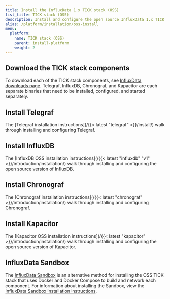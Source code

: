 ```yaml
---
title: Install the InfluxData 1.x TICK stack (OSS)
list_title: TICK stack (OSS)
description: Install and configure the open source InfluxData 1.x TICK stack – Telegraf, InfluxDB, Chronograf, and Kapacitor.
alias: /platform/installation/oss-install
menu:
  platform:
    name: TICK stack (OSS)
    parent: install-platform
    weight: 2
---
```


## Download the TICK stack components

To download each of the TICK stack components, see [InfluxData downloads page](https://portal.influxdata.com/downloads).
Telegraf, InfluxDB, Chronograf, and Kapacitor are each separate binaries that need
to be installed, configured, and started separately.


## Install Telegraf

The [Telegraf installation instructions](/{{< latest "telegraf" >}}/install/)
walk through installing and configuring Telegraf.

## Install InfluxDB

The [InfluxDB OSS installation instructions](/{{< latest "influxdb" "v1" >}}/introduction/installation/)
walk through installing and configuring the open source version of InfluxDB.

## Install Chronograf

The [Chronograf installation instructions](/{{< latest "chronograf" >}}/introduction/installation/)
walk through installing and configuring Chronograf.

## Install Kapacitor

The [Kapacitor OSS installation instructions](/{{< latest "kapacitor" >}}/introduction/installation/)
walk through installing and configuring the open source version of Kapacitor.

## InfluxData Sandbox

The [InfluxData Sandbox](https://github.com/influxdata/sandbox) is an alternative
method for installing the OSS TICK stack that uses Docker and Docker Compose to build
and network each component. For information about installing the Sandbox, view the
[InfluxData Sandbox installation instructions](/platform/install-and-deploy/deploying/sandbox-install).
